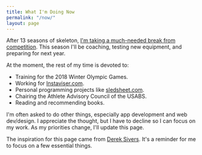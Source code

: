 ```yaml
---
title: What I'm Doing Now
permalink: "/now/"
layout: page
---
```


After 13 seasons of skeleton, [I'm taking a much-needed break from competition](http://go.teamusa.org/1MRhE2r). This season I'll be coaching, testing new equipment, and preparing for next year.  

At the moment, the rest of my time is devoted to:
- Training for the 2018 Winter Olympic Games.
- Working for [Instaviser.com](http://www.instaviser.com).
- Personal programming projects like [sledsheet.com](http://www.sledsheet.com).
- Chairing the Athlete Advisory Council of the USABS.
- Reading and recommending books.

I'm often asked to do other things, especially app development and web dev/design. I appreciate the thought, but I have to decline so I can focus on my work. As my priorities change, I'll update this page.

The inspiration for this page came from [Derek Sivers](http://sivers.org/now). It's a reminder for me to focus on a few essential things.
